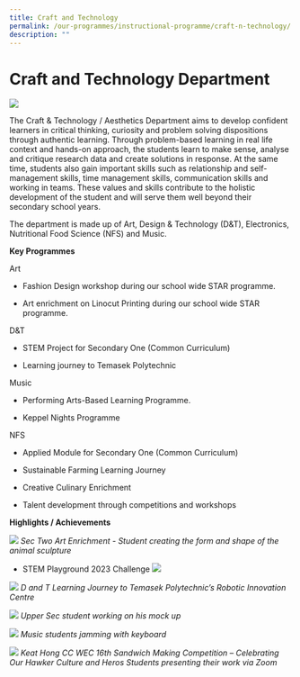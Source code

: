 ```yaml
---
title: Craft and Technology
permalink: /our-programmes/instructional-programme/craft-n-technology/
description: ""
---
```

#  Craft and Technology Department 
![](/images/2023%20Craft%20and%20Tech%20Aesthetics/craft%20&%20technology%20(1).jpg)

The Craft & Technology / Aesthetics Department aims to develop confident learners in critical thinking, curiosity and problem solving dispositions through authentic learning. Through problem-based learning in real life context and hands-on approach, the students learn to make sense, analyse and critique research data and create solutions in response. At the same time, students also gain important skills such as relationship and self-management skills, time management skills, communication skills and working in teams. These values and skills contribute to the holistic development of the student and will serve them well beyond their secondary school years. 

The department is made up of Art, Design & Technology (D&T), Electronics, Nutritional Food Science (NFS) and Music.


**Key Programmes**

Art

*   Fashion Design workshop during our school wide STAR programme.
    
*   Art enrichment on Linocut Printing during our school wide STAR programme.
    

D&T

*   STEM Project for Secondary One (Common Curriculum)
    
*   Learning journey to Temasek Polytechnic
    
Music

*   Performing Arts-Based Learning Programme.  
    
*   Keppel Nights Programme
    

NFS

*   Applied Module for Secondary One (Common Curriculum)
    
*   Sustainable Farming Learning Journey
    
*   Creative Culinary Enrichment
    
*   Talent development through competitions and workshops
    
 
 **Highlights / Achievements**

![](/images/Sec%202%20-%20Students%20working%20on%20the%20initial%20base%20of%20their%20wire%20sculpture.jpg)
*Sec Two Art Enrichment - Student creating the form and shape of the animal sculpture*

*   STEM Playground 2023 Challenge
![](/images/2023%20Craft%20and%20Tech%20Aesthetics/stemplayground.jpg)

![](/images/Copy%20of%20DT%20Learning%20Journey%20to%20Temasek%20Polytechnics%20Robotic%20Innovation%20Centre.jpg)
*D and T Learning Journey to Temasek Polytechnic’s Robotic Innovation Centre*

![](/images/Copy%20of%20US%20pupil%20working%20on%20his%20mock%20up.jpg)
*Upper Sec student working on his mock up*


![](/images/Music_Keyboard2.jpg)
*Music students jamming with keyboard*

![](/images/Copy%20of%20Students%20presenting%20their%20work%20via%20zoom.jpg)
*Keat Hong CC WEC 16th Sandwich Making Competition – Celebrating Our Hawker Culture and Heros Students presenting their work via Zoom*